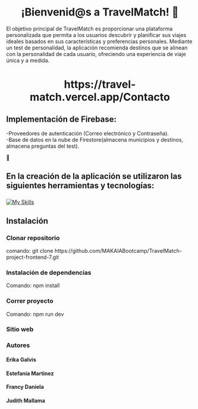 <h1 align="center"> ¡Bienvenid@s a TravelMatch! 👋  </h1>

<p>El objetivo principal de TravelMatch es proporcionar una plataforma personalizada que permita a los usuarios descubrir y planificar sus viajes ideales basados en sus características y preferencias personales. Mediante un test de personalidad, la aplicación recomienda destinos que se alinean con la personalidad de cada usuario, ofreciendo una experiencia de viaje única y a medida.</p>

<h1 align="center">  https://travel-match.vercel.app/Contacto  </h1>

<h2> Implementación de Firebase: </h2>
<p>-Proveedores de autenticación (Correo electrónico y Contraseña).<br>
-Base de datos en la nube de Firestore(almacena municipios y destinos, almacena preguntas del test).</p>

🌱 <h2 align="left">En la creación de la aplicación se utilizaron las siguientes herramientas y tecnologías:</h2>

###

[![My Skills](https://skillicons.dev/icons?i=git,github,js,html,css,sass,react,vite,firebase)](https://skillicons.dev)

###

<h2>Instalación</h2>
<h3>Clonar repositorio</h3>
<P> comando: git clone https://github.com/MAKAIABootcamp/TravelMatch-project-frontend-7.git </P>

<h3>Instalación de dependencias</h3>
<p> Comando: npm install</p>
<h3>Correr proyecto</h3>
<p> Comando: npm run dev</p>
<h3>Sitio web</h3>
<h3>Autores</h3>
<h4>Erika Galvis</h4>
<h4>Estefania Martinez</h4>
<h4>Francy Daniela</h4>
<h4>Judith Mallama</h4>
